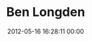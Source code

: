 ---
title: "Ben Longden"
date: 2012-05-16 16:28:11 00:00
permalink: /benlongden
twitter: "benlongden"
likes: [1030]
id: 73
gravatar: "http://www.gravatar.com/avatar/42cf573d429024ff2573a90353301ce3"
---